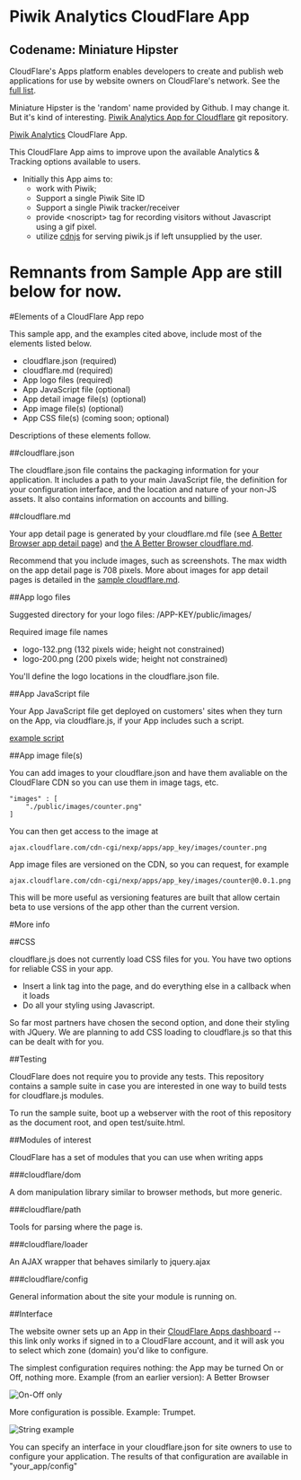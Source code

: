 # Piwik Analytics CloudFlare App
## Codename: Miniature Hipster

CloudFlare's Apps platform enables developers to create and publish web applications for use by website owners on CloudFlare's network. See the [full list](https://www.cloudflare.com/apps).

Miniature Hipster is the 'random' name provided by Github. I may change it. But it's kind of interesting.
  [Piwik Analytics App for Cloudflare](https://github.com/px/cfapp-piwik-analytics.git/) git repository.

  [Piwik Analytics](https://www.cloudflare.com/apps/TBD) CloudFlare App.


This CloudFlare App aims to improve upon the available Analytics &amp; Tracking options available to users.
  * Initially this App aims to:
    * work with Piwik;
    * Support a single Piwik Site ID
    * Support a single Piwik tracker/receiver
    * provide &lt;noscript&gt; tag for recording visitors without Javascript using a gif pixel.
    * utilize [cdnjs](http://cdnjs.com) for serving piwik.js if left unsupplied by the user.



# Remnants from Sample App are still below for now.

#Elements of a CloudFlare App repo

This sample app, and the examples cited above, include most of the elements listed below.

 * cloudflare.json (required)
 * cloudflare.md (required)
 * App logo files (required)
 * App JavaScript file (optional)
 * App detail image file(s) (optional)
 * App image file(s) (optional)
 * App CSS file(s) (coming soon; optional)

Descriptions of these elements follow.

##cloudflare.json

The cloudflare.json file contains the packaging information for your application.
It includes a path to your main JavaScript file, the definition for your configuration
interface, and the location and nature of your non-JS assets.
It also contains information on accounts and billing.

##cloudflare.md

Your app detail page is generated by your cloudflare.md file (see [A Better Browser app detail page](https://www.cloudflare.com/apps/abetterbrowser))
and [the A Better Browser cloudflare.md](https://github.com/xPaw/CF-ABetterBrowser/blob/master/cloudflare.md).

Recommend that you include images, such as screenshots. The max width on the app detail page is 708 pixels. More about images for app detail pages is detailed in the [sample cloudflare.md](https://github.com/cloudflare/cfapp_sample/blob/master/cloudflare.md).

##App logo files

Suggested directory for your logo files:
/APP-KEY/public/images/

Required image file names
 * logo-132.png (132 pixels wide; height not constrained)
 * logo-200.png (200 pixels wide; height not constrained)

You'll define the logo locations in the cloudflare.json file.

##App JavaScript file

Your App JavaScript file get deployed on customers' sites when they turn on the App, via cloudflare.js, if your App includes such a script.

[example script](https://github.com/cloudflare/cfapp_sample/blob/master/public/javascripts/sample_app.js)

##App image file(s)

You can add images to your cloudflare.json and have them avaliable on the CloudFlare CDN
so you can use them in image tags, etc.

    "images" : [
        "./public/images/counter.png"
    ]

You can then get access to the image at

    ajax.cloudflare.com/cdn-cgi/nexp/apps/app_key/images/counter.png

App image files are versioned on the CDN, so you can request, for example

    ajax.cloudflare.com/cdn-cgi/nexp/apps/app_key/images/counter@0.0.1.png

This will be more useful as versioning features are built that allow certain beta
to use versions of the app other than the current version.

#More info

##CSS

cloudflare.js does not currently load CSS files for you. You have two options for
reliable CSS in your app.

- Insert a link tag into the page, and do everything else in a callback when it loads
- Do all your styling using Javascript.

So far most partners have chosen the second option, and done their styling with
JQuery. We are planning to add CSS loading to cloudflare.js so that this can be
dealt with for you.

##Testing

CloudFlare does not require you to provide any tests. This repository contains a sample suite in case you are interested in one way to build tests for cloudflare.js modules.

To run the sample suite, boot up a webserver with the root of this repository as the document root, and open test/suite.html.

##Modules of interest

CloudFlare has a set of modules that you can use when writing apps

###cloudflare/dom

A dom manipulation library similar to browser methods, but more generic.

###cloudflare/path

Tools for parsing where the page is.

###cloudflare/loader

An AJAX wrapper that behaves similarly to jquery.ajax

###cloudflare/config

General information about the site your module is running on.

##Interface

The website owner sets up an App in their [CloudFlare Apps dashboard](https://www.cloudflare.com/cloudflare-apps) -- this link only works if signed in to a CloudFlare account, and it will ask you to select which zone (domain) you'd like to configure.

The simplest configuration requires nothing: the App may be turned On or Off, nothing more. Example (from an earlier version): A Better Browser

![On-Off only](./cfapp_sample/raw/master/doc/on-off-no-configuration.png "A Better Browser example - just On and Off")

More configuration is possible. Example: Trumpet.

![String example](./cfapp_sample/raw/master/doc/string-configuration-example.png "Trumpet example - string config")


You can specify an interface in your cloudflare.json for site owners to use to configure your application. The results of that configuration are available in
"your_app/config"
